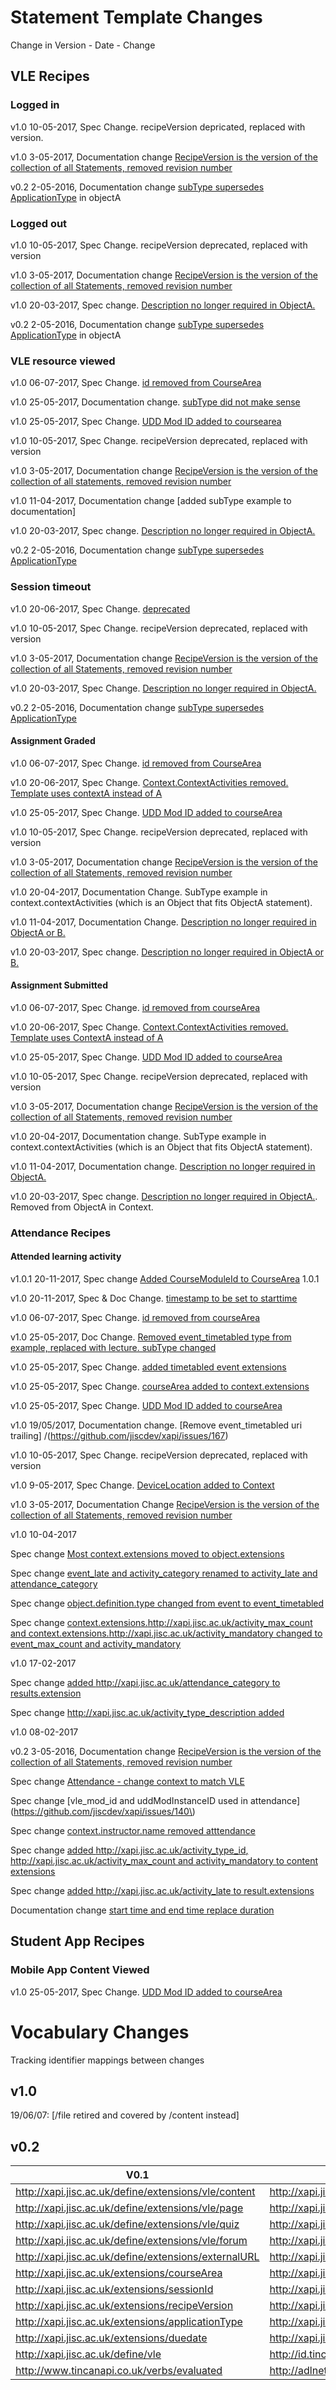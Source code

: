 # Statement Template Changes
Change in Version - Date - Change

##  VLE Recipes


### Logged in

v1.0 10-05-2017, Spec Change. recipeVersion depricated, replaced with version.

v1.0 3-05-2017, Documentation change [RecipeVersion is the version of the collection of all Statements, removed revision number](https://github.co7/jiscdev/xapi/issues/154)

v0.2 2-05-2016, Documentation change [subType supersedes ApplicationType](https://github.com/jiscdev/xapi/issues/55) in objectA 


### Logged out

v1.0 10-05-2017, Spec Change. recipeVersion deprecated, replaced with version

v1.0 3-05-2017, Documentation change [RecipeVersion is the version of the collection of all Statements, removed revision number](https://github.com/jiscdev/xapi/issues/154)

v1.0 20-03-2017, Spec change. [Description no longer required in ObjectA.](https://github.com/jiscdev/xapi/issues/148)

v0.2 2-05-2016, Documentation change [subType supersedes ApplicationType](https://github.com/jiscdev/xapi/issues/55) in objectA


### VLE resource viewed

v1.0 06-07-2017, Spec Change. [id removed from CourseArea](https://github.com/jiscdev/xapi/issues/179)

v1.0 25-05-2017, Documentation change. [subType did not make sense](https://github.com/jiscdev/xapi/issues/163)

v1.0 25-05-2017, Spec Change. [UDD Mod ID added to coursearea](https://github.com/jiscdev/xapi/issues/165)

v1.0 10-05-2017, Spec Change. recipeVersion deprecated, replaced with version

v1.0 3-05-2017, Documentation change [RecipeVersion is the version of the collection of all statements, removed revision number](https://github.com/jiscdev/xapi/issues/154)

v1.0 11-04-2017, Documentation change [added subType example to documentation]

v1.0 20-03-2017, Spec change. [Description no longer required in ObjectA.](https://github.com/jiscdev/xapi/issues/148)

v0.2 2-05-2016, Documentation change [subType supersedes ApplicationType](https://github.com/jiscdev/xapi/issues/55)


### Session timeout

v1.0 20-06-2017, Spec Change. [deprecated](https://github.com/jiscdev/xapi/issues/170)

v1.0 10-05-2017, Spec Change. recipeVersion deprecated, replaced with version

v1.0 3-05-2017, Documentation change [RecipeVersion is the version of the collection of all Statements, removed revision number](https://github.com/jiscdev/xapi/issues/154)

v1.0 20-03-2017, Spec Change. [Description no longer required in ObjectA.](https://github.com/jiscdev/xapi/issues/148)

v0.2 2-05-2016, Documentation change [subType supersedes ApplicationType](https://github.com/jiscdev/xapi/issues/55)


#### Assignment Graded


v1.0 06-07-2017, Spec Change. [id removed from CourseArea](https://github.com/jiscdev/xapi/issues/179)

v1.0 20-06-2017, Spec Change. [Context.ContextActivities removed. Template uses contextA instead of A](https://github.com/jiscdev/xapi/issues/168)

v1.0 25-05-2017, Spec Change. [UDD Mod ID added to courseArea](https://github.com/jiscdev/xapi/issues/165)

v1.0 10-05-2017, Spec Change. recipeVersion deprecated, replaced with version

v1.0 3-05-2017, Documentation change [RecipeVersion is the version of the collection of all Statements, removed revision number](https://github.com/jiscdev/xapi/issues/154)

v1.0 20-04-2017, Documentation Change. SubType example in context.contextActivities (which is an Object that fits ObjectA statement).

v1.0 11-04-2017, Documentation Change. [Description no longer required in ObjectA or B.](https://github.com/jiscdev/xapi/issues/148)

v1.0 20-03-2017, Spec change. [Description no longer required in ObjectA or B.](https://github.com/jiscdev/xapi/issues/148)


#### Assignment Submitted

v1.0 06-07-2017, Spec Change. [id removed from courseArea](https://github.com/jiscdev/xapi/issues/179)

v1.0 20-06-2017, Spec Change. [Context.ContextActivities removed. Template uses ContextA instead of A](https://github.com/jiscdev/xapi/issues/168)

v1.0 25-05-2017, Spec Change. [UDD Mod ID added to courseArea](https://github.com/jiscdev/xapi/issues/165)

v1.0 10-05-2017, Spec Change. recipeVersion deprecated, replaced with version

v1.0 3-05-2017, Documentation change [RecipeVersion is the version of the collection of all Statements, removed revision number](https://github.com/jiscdev/xapi/issues/154)

v1.0 20-04-2017, Documentation change. SubType example in context.contextActivities (which is an Object that fits ObjectA statement).

v1.0 11-04-2017, Documentation change. [Description no longer required in ObjectA.](https://github.com/jiscdev/xapi/issues/148)

v1.0 20-03-2017, Spec change. [Description no longer required in ObjectA.](https://github.com/jiscdev/xapi/issues/148). Removed from ObjectA in Context.


### Attendance Recipes



#### Attended learning activity

v1.0.1 20-11-2017, Spec change [Added CourseModuleId to CourseArea](https://github.com/jiscdev/xapi/issues/199)  1.0.1

v1.0 20-11-2017, Spec & Doc Change. [timestamp to be set to starttime](https://github.com/jiscdev/xapi/issues/195)

v1.0 06-07-2017, Spec Change. [id removed from courseArea](https://github.com/jiscdev/xapi/issues/179)

v1.0 25-05-2017, Doc Change. [Removed event_timetabled type from example, replaced with lecture. subType changed](https://github.com/jiscdev/xapi/issues/165)

v1.0 25-05-2017, Spec Change. [added timetabled event extensions](https://github.com/jiscdev/xapi/issues/165)

v1.0 25-05-2017, Spec Change. [courseArea added to context.extensions](https://github.com/jiscdev/xapi/issues/165)

v1.0 25-05-2017, Spec Change. [UDD Mod ID added to courseArea](https://github.com/jiscdev/xapi/issues/165)

v1.0 19/05/2017, Documentation change. [Remove event_timetabled uri trailing] /(https://github.com/jiscdev/xapi/issues/167)

v1.0 10-05-2017, Spec Change. recipeVersion deprecated, replaced with version

v1.0 9-05-2017, Spec Change. [DeviceLocation added to Context](https://github.com/jiscdev/xapi/issues/158)

v1.0 3-05-2017, Documentation Change [RecipeVersion is the version of the collection of all Statements, removed revision number](https://github.com/jiscdev/xapi/issues/154)


v1.0 10-04-2017

Spec change [Most context.extensions moved to object.extensions](https://github.com/jiscdev/xapi/issues/151)

Spec change [event_late and activity_category renamed to activity_late and attendance_category](https://github.com/jiscdev/xapi/issues/151)

Spec change [object.definition.type changed from event to event_timetabled](https://github.com/jiscdev/xapi/issues/151)

Spec change [context.extensions.http://xapi.jisc.ac.uk/activity_max_count and context.extensions.http://xapi.jisc.ac.uk/activity_mandatory changed to event_max_count and activity_mandatory](https://github.com/jiscdev/xapi/issues/151)


v1.0 17-02-2017

Spec change [added http://xapi.jisc.ac.uk/attendance_category to results.extension](https://github.com/jiscdev/xapi/issues/142)

Spec change [http://xapi.jisc.ac.uk/activity_type_description added](https://github.com/jiscdev/xapi/issues/142)


v1.0 08-02-2017

v0.2 3-05-2016, Documentation change [RecipeVersion is the version of the collection of all Statements, removed revision number](https://github.com/jiscdev/xapi/issues/154)

Spec change [Attendance - change context to match VLE](https://github.com/jiscdev/xapi/issues/139)

Spec change [vle_mod_id and uddModInstanceID used in attendance](https://github.com/jiscdev/xapi/issues/140\)

Spec change [context.instructor.name removed atttendance](https://github.com/jiscdev/xapi/issues/141)

Spec change [added http://xapi.jisc.ac.uk/activity_type_id, http://xapi.jisc.ac.uk/activity_max_count and activity_mandatory to content extensions](https://github.com/jiscdev/xapi/issues/142)

Spec change [added http://xapi.jisc.ac.uk/activity_late to result.extensions](https://github.com/jiscdev/xapi/issues/142)

Documentation change [start time and end time replace duration](https://github.com/jiscdev/xapi/issues/143)


## Student App Recipes

### Mobile App Content Viewed 

v1.0 25-05-2017, Spec Change. [UDD Mod ID added to courseArea](https://github.com/jiscdev/xapi/issues/165)


# Vocabulary Changes
Tracking identifier mappings between changes


## v1.0

19/06/07: [/file retired and covered by /content instead]


## v0.2

| V0.1  		| v0.2                    		 | 
| ------------- | -------------------------------|
| http://xapi.jisc.ac.uk/define/extensions/vle/content  | http://xapi.jisc.ac.uk/vle/content
| http://xapi.jisc.ac.uk/define/extensions/vle/page     | http://xapi.jisc.ac.uk/vle/page  
| http://xapi.jisc.ac.uk/define/extensions/vle/quiz     | http://xapi.jisc.ac.uk/vle/quiz  
| http://xapi.jisc.ac.uk/define/extensions/vle/forum    | http://xapi.jisc.ac.uk/vle/forum  
| http://xapi.jisc.ac.uk/define/extensions/externalURL  | http://xapi.jisc.ac.uk/externalURL
| http://xapi.jisc.ac.uk/extensions/courseArea | http://xapi.jisc.ac.uk/courseArea	
| http://xapi.jisc.ac.uk/extensions/sessionId  | http://xapi.jisc.ac.uk/sessionId 
| http://xapi.jisc.ac.uk/extensions/recipeVersion | http://xapi.jisc.ac.uk/recipeVersion
| http://xapi.jisc.ac.uk/extensions/applicationType | http://xapi.jisc.ac.uk/applicationType
| http://xapi.jisc.ac.uk/extensions/duedate  | http://xapi.jisc.ac.uk/dueDate
| http://xapi.jisc.ac.uk/define/vle   		 | http://id.tincanapi.com/activitytype/lms        
| http://www.tincanapi.co.uk/verbs/evaluated | http://adlnet.gov/expapi/verbs/scored 
